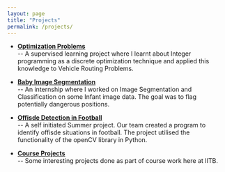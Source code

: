 ```yaml
---
layout: page
title: "Projects"
permalink: /projects/
---
```


- [**Optimization Problems**]({{site.baseurl}}/projects/VRPs) <br>
	-- A supervised learning project where I learnt about Integer programming as a discrete optimization technique and applied this knowledge to Vehicle Routing Problems.  

- [**Baby Image Segmentation**]({{site.baseurl}}/projects/baby-image) <br>
	-- An internship where I worked on Image Segmentation and Classification on some Infant image data. The goal was to flag potentially dangerous positions.

- [**Offisde Detection in Football**]({{site.baseurl}}/projects/ITSP) <br>
	-- A self initiated Summer project. Our team created a program to identify offisde situations in football. The project utilised the functionality of the openCV library in Python. 

- [**Course Projects**]({{baseurl.site}}/projects/course) <br>
	-- Some interesting projects done as part of course work here at IITB.
